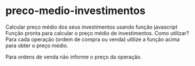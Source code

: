 # preco-medio-investimentos
Calcular preço médio dos seus investimentos usando função javascript
Função pronta para calcular o preço médio de investimentos.
Como utilizar?
Para cada operação (ordem de compra ou venda) utilize a função acima para obter o preço médio.

Para ordens de venda não informe o preço da operação.
